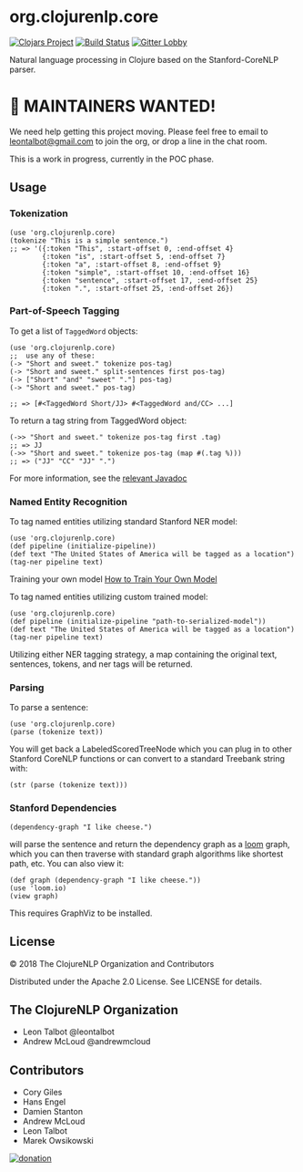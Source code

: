 # org.clojurenlp.core

[![Clojars Project](https://img.shields.io/clojars/v/org.clojurenlp/core.svg)](https://clojars.org/org.clojurenlp/core)
[![Build Status](https://travis-ci.org/clojurenlp/core.svg?branch=master)](https://travis-ci.org/clojurenlp/core)
[![Gitter Lobby](https://badges.gitter.im/gitterHQ/gitter.png)](https://gitter.im/clojurenlp/Lobby)

Natural language processing in Clojure based on the Stanford-CoreNLP parser.

# 👋 MAINTAINERS WANTED!

We need help getting this project moving. Please feel free to email to leontalbot@gmail.com to join the org, or drop a line in the chat room.


This is a work in progress, currently in the POC phase.

## Usage

### Tokenization

    (use 'org.clojurenlp.core)
    (tokenize "This is a simple sentence.")
    ;; => '({:token "This", :start-offset 0, :end-offset 4}
            {:token "is", :start-offset 5, :end-offset 7}
            {:token "a", :start-offset 8, :end-offset 9}
            {:token "simple", :start-offset 10, :end-offset 16}
            {:token "sentence", :start-offset 17, :end-offset 25}
            {:token ".", :start-offset 25, :end-offset 26}) 
        
        
### Part-of-Speech Tagging

To get a list of `TaggedWord` objects:

    (use 'org.clojurenlp.core)
    ;;  use any of these:
    (-> "Short and sweet." tokenize pos-tag)
    (-> "Short and sweet." split-sentences first pos-tag)
    (-> ["Short" "and" "sweet" "."] pos-tag)
    (-> "Short and sweet." pos-tag)
    
    ;; => [#<TaggedWord Short/JJ> #<TaggedWord and/CC> ...]

To return a tag string from TaggedWord object:
    
    (->> "Short and sweet." tokenize pos-tag first .tag)
    ;; => JJ
    (->> "Short and sweet." tokenize pos-tag (map #(.tag %)))
    ;; => ("JJ" "CC" "JJ" ".")

For more information, see the [relevant Javadoc](http://nlp.stanford.edu/nlp/javadoc/javanlp/edu/stanford/nlp/ling/TaggedWord.html)

### Named Entity Recognition

To tag named entities utilizing standard Stanford NER model:

    (use 'org.clojurenlp.core)
    (def pipeline (initialize-pipeline))
    (def text "The United States of America will be tagged as a location")
    (tag-ner pipeline text)

Training your own model [How to Train Your Own Model](https://nlp.stanford.edu/software/crf-faq.html#a)

To tag named entities utilizing custom trained model: 
    
    (use 'org.clojurenlp.core)
    (def pipeline (initialize-pipeline "path-to-serialized-model"))
    (def text "The United States of America will be tagged as a location")
    (tag-ner pipeline text)
    
Utilizing either NER tagging strategy, a map containing the original text, sentences, tokens, and ner tags will be returned.
    
### Parsing

To parse a sentence:

	(use 'org.clojurenlp.core)
	(parse (tokenize text))

You will get back a LabeledScoredTreeNode which you can plug in to
other Stanford CoreNLP functions or can convert to a standard Treebank
string with:

	(str (parse (tokenize text)))

### Stanford Dependencies

	(dependency-graph "I like cheese.")

will parse the sentence and return the dependency graph as a
[loom](https://github.com/jkk/loom) graph, which you can then traverse with
standard graph algorithms like shortest path, etc. You can also view it:

	(def graph (dependency-graph "I like cheese."))
	(use 'loom.io)
	(view graph)

This requires GraphViz to be installed.

## License

© 2018 The ClojureNLP Organization and Contributors

Distributed under the Apache 2.0 License. See LICENSE for details.

## The ClojureNLP Organization
- Leon Talbot @leontalbot
- Andrew McLoud @andrewmcloud

## Contributors
- Cory Giles
- Hans Engel
- Damien Stanton
- Andrew McLoud
- Leon Talbot
- Marek Owsikowski



[![donation](https://img.shields.io/badge/Donate_-to_this_project-green.svg)](https://paypal.me/clojurenlp)
